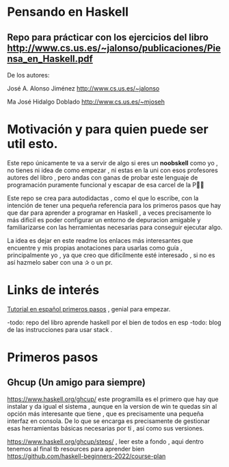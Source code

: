 # Pensando en Haskell
## Repo para prácticar con los ejercicios del libro http://www.cs.us.es/~jalonso/publicaciones/Piensa_en_Haskell.pdf 
De los autores:

José A. Alonso Jiménez http://www.cs.us.es/~jalonso

Ma José Hidalgo Doblado http://www.cs.us.es/~mjoseh

# Motivación y para quien puede ser util esto. 
Este repo únicamente te va a servir de algo si eres un **noobskell** como yo , no tienes ni idea de como empezar , ni estas en la uni con esos profesores autores del libro ,  pero andas con ganas de probar este lenguaje de programación puramente funcional y escapar de esa carcel de la P&#127773;&#127773;

Este repo se crea para autodidactas , como el que lo escribe, con la intención de tener una pequeña referencia para los primeros pasos que hay que dar para aprender a programar en Haskell , a veces precisamente lo más dificil es poder configurar un entorno de depuracion amigable y familiarizarse con las herramientas necesarias para conseguir ejecutar algo. 

La idea es dejar en este readme los enlaces más interesantes que encuentre y mis propias anotaciones para usarlas como guía , principalmente yo , ya que creo que dificilmente esté interesado , si no es así hazmelo saber con una &#10032; o un pr. 

# Links de interés
[Tutorial en español primeros pasos](https://www.youtube.com/watch?v=D2xsaA_YERY&list=PLD2wfKpqmxnkHPK_Tzv80HCwOaYph33pH) , genial para empezar.




-todo: repo del libro aprende haskell por el bien de todos en esp
-todo: blog de las instrucciones para usar stack . 

# Primeros pasos
## Ghcup (Un amigo para siempre)
https://www.haskell.org/ghcup/  este programilla es el primero que hay que instalar y da igual el sistema , aunque en la version de win te quedas sin al opción más interesante que tiene , que es precisamente una pequeña interfaz en consola.
De lo que se encarga es precisamente de gestionar esas herramientas básicas necesarias por tí , así como sus versiones. 

https://www.haskell.org/ghcup/steps/ , leer este a fondo , aqui dentro tenemos al final tb resources para aprender bien 
https://github.com/haskell-beginners-2022/course-plan





